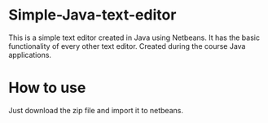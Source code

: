 # Simple-Java-text-editor
This is a simple text editor created in Java using Netbeans. It has the basic functionality of every other text editor.
Created during the course Java applications.

# How to use
Just download the zip file and import it to netbeans.
